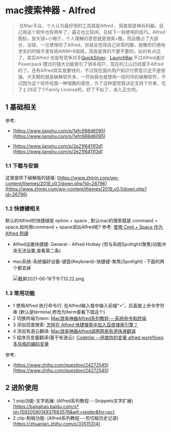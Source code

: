 # mac搜索神器 - Alfred

> ​		在Mac平台，个人认为最好用的工具就是Alfred ，简直就是神兵利器，自己用这个软件也有两年了，最近也比较闲，总结下一些使用的技巧。Alfred 图标，放大镜+小帽子，个人理解的意思就是搜索+酷，而且酷占了大部分，没错，一旦使用你了Alfred，你就会觉得自己非常的酷，就像你打绝地求生的时候手里有把AWM+8倍镜，简直是爽的不要不要的，扯的有点远了。其实Alfred 也是有竞争对手[QuickSilver](https://link.jianshu.com?t=http%3A%2F%2Fqsapp.com%2F)、[LaunchBar](https://link.jianshu.com?t=https%3A%2F%2Fsspai.com%2Fpost%2Fsearch%2FLaunchbar),不过Alfred通过 Powerpack 模式的强大功能吸引了很多用户，现在的江山已经属于Alfred的了。还有Alfred其实是要钱的，不过现在国内用户知识付费意识还不是很强，大天朝的就是破解软件多，一开始我也是使用一段时间的破解软件，不过因为这个软件给我一种很酷的感觉，为了这种感觉我决定支持下作者，花了￡29买了个Family License的，好了不扯了，进入正文吧。

## 1 基础相关

参考:

- [https://www.jianshu.com/p/1efc688d6095](https://www.jianshu.com/p/1efc688d6095)

- [https://www.jianshu.com/p/2e21f6411f3d](https://www.jianshu.com/p/2e21f6411f3d)

  

### 1.1 下载与安装

这里提供下破解版的链接: [https://www.zhinin.com/wp-content/themes/2019_v0.1/down.php?id=26796](https://www.zhinin.com/wp-content/themes/2019_v0.1/down.php?id=26796)

### 1.2  快捷键相关
默认的Alfred的快捷键是 option + space , 默认mac的搜索框是 command + space,如何用command + space调出Alfred呢? 参考: [使用 Cmd + Space 作为 Alfred 热键](https://www.alfredapp.com/help/troubleshooting/cmd-space/)

- Alfred设置快捷键: General - Alfred Hotkey (但与系统Spotlight(聚焦)功能冲突无法设置,查看第二条)

-  mac系统-系统偏好设置-键盘(Keyboard)-快捷键-聚焦(Spotlight) -下面的两个都去掉

   ![截屏2021-06-19下午7.13.22.png](https://www.alfredapp.com/help/troubleshooting/cmd-space/system-prefs-cmd-space.png)

### 1.3 常用功能

- 1 使用Alfred 执行命令行: 在Alfred输入框中输入前缀“>”，后面接上命令字符串 (默认是terminal,修改为Iterm查看下面这个)
- 2 切换终端为item: [Mac效率神器Alfred系列教程---系统命令和终端](https://baijiahao.baidu.com/s?id=1593067284218736123&wfr=spider&for=pc)
- 3 添加百度搜索: [怎样在 Alfred 快捷搜索中加入百度搜索引擎？](https://www.zhihu.com/question/20205127)
- 4 添加有道云翻译: [Mac效率神器Alfred调用网易有道快速翻译](https://www.jianshu.com/p/a048a72f87a9)
- 5 程序员变量翻译(基于有道云): [CodeVar --拯救你的变量 alfred workflows 多风格的编码变量](https://blog.csdn.net/shmilyxdl/article/details/53637935)

参考:
- (https://www.zhihu.com/question/24272545)[https://www.zhihu.com/question/24272545]

## 2 进阶使用

- 1 snip功能-文字拓展: (Alfred系列教程---Snippets文字扩展)[https://baijiahao.baidu.com/s?id=1592059014937693576&wfr=spider&for=pc]
- 2 clip-制板功能: (Alfred系列教程---剪切板历史记录)[https://zhuanlan.zhihu.com/p/33515314]

